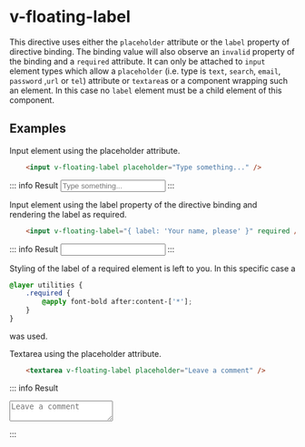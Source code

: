 <script setup>
    import vFloatingLabel from '../../src/directives/floatingLabel.js'
</script>

# v-floating-label

This directive uses either the `placeholder` attribute or the `label` property of directive binding.
The binding value will also observe an `invalid` property of the binding and a `required` attribute. It can only be attached to
`input` element types which allow a `placeholder` (i.e. type is `text`, `search`, `email`, `password` ,`url` or `tel`) attribute or `textarea`s or a component wrapping such an element. In this case no `label` element must be a child element of this component.

## Examples

Input element using the placeholder attribute.

```html
    <input v-floating-label placeholder="Type something..." />
```
::: info Result
<input class="p-1! border! border-black! bg-white!" v-floating-label placeholder="Type something..." />
:::

Input element using the label property of the directive binding and rendering the label as required.

```html
    <input v-floating-label="{ label: 'Your name, please' }" required />
```
::: info Result
<input class="p-1! border! border-black! bg-white!" v-floating-label="{ label: 'Your name, please' }" required />
:::

Styling of the label of a required element is left to you. In this specific case a
```css
@layer utilities {
    .required {
        @apply font-bold after:content-['*'];
    }
}
```
was used.

Textarea using the placeholder attribute.

```html
    <textarea v-floating-label placeholder="Leave a comment" />
```
::: info Result
<textarea class="p-1! border! border-black! bg-white!" v-floating-label placeholder="Leave a comment"></textarea>
:::